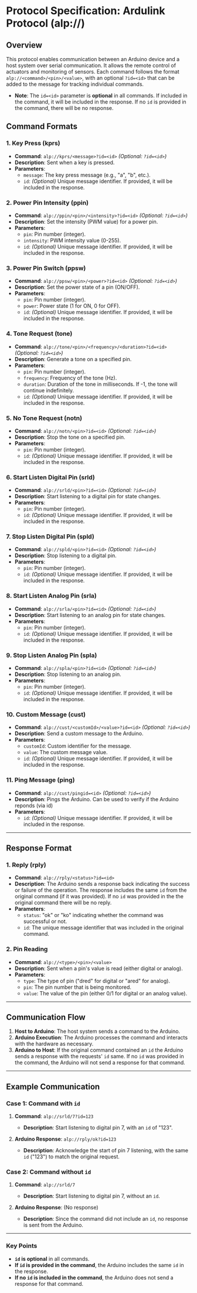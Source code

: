 # Protocol Specification: Ardulink Protocol (alp://)

## Overview
This protocol enables communication between an Arduino device and a host system over serial communication. It allows the remote control of actuators and monitoring of sensors. Each command follows the format `alp://<command>/<pin>/<value>`, with an optional `?id=<id>` that can be added to the message for tracking individual commands.

- **Note**: The `id=<id>` parameter is **optional** in all commands. If included in the command, it will be included in the response. If no `id` is provided in the command, there will be no response.

## Command Formats

### 1. **Key Press (kprs)**
- **Command**: `alp://kprs/<message>?id=<id>` *(Optional: `?id=<id>`)*  
- **Description**: Sent when a key is pressed.  
- **Parameters**:
  - `message`: The key press message (e.g., "a", "b", etc.).
  - `id`: *(Optional)* Unique message identifier. If provided, it will be included in the response.

### 2. **Power Pin Intensity (ppin)**
- **Command**: `alp://ppin/<pin>/<intensity>?id=<id>` *(Optional: `?id=<id>`)*  
- **Description**: Set the intensity (PWM value) for a power pin.  
- **Parameters**:
  - `pin`: Pin number (integer).
  - `intensity`: PWM intensity value (0-255).
  - `id`: *(Optional)* Unique message identifier. If provided, it will be included in the response.

### 3. **Power Pin Switch (ppsw)**
- **Command**: `alp://ppsw/<pin>/<power>?id=<id>` *(Optional: `?id=<id>`)*  
- **Description**: Set the power state of a pin (ON/OFF).  
- **Parameters**:
  - `pin`: Pin number (integer).
  - `power`: Power state (1 for ON, 0 for OFF).
  - `id`: *(Optional)* Unique message identifier. If provided, it will be included in the response.

### 4. **Tone Request (tone)**
- **Command**: `alp://tone/<pin>/<frequency>/<duration>?id=<id>` *(Optional: `?id=<id>`)*  
- **Description**: Generate a tone on a specified pin.  
- **Parameters**:
  - `pin`: Pin number (integer).
  - `frequency`: Frequency of the tone (Hz).
  - `duration`: Duration of the tone in milliseconds. If -1, the tone will continue indefinitely.
  - `id`: *(Optional)* Unique message identifier. If provided, it will be included in the response.

### 5. **No Tone Request (notn)**
- **Command**: `alp://notn/<pin>?id=<id>` *(Optional: `?id=<id>`)*  
- **Description**: Stop the tone on a specified pin.  
- **Parameters**:
  - `pin`: Pin number (integer).
  - `id`: *(Optional)* Unique message identifier. If provided, it will be included in the response.

### 6. **Start Listen Digital Pin (srld)**
- **Command**: `alp://srld/<pin>?id=<id>` *(Optional: `?id=<id>`)*  
- **Description**: Start listening to a digital pin for state changes.  
- **Parameters**:
  - `pin`: Pin number (integer).
  - `id`: *(Optional)* Unique message identifier. If provided, it will be included in the response.

### 7. **Stop Listen Digital Pin (spld)**
- **Command**: `alp://spld/<pin>?id=<id>` *(Optional: `?id=<id>`)*  
- **Description**: Stop listening to a digital pin.  
- **Parameters**:
  - `pin`: Pin number (integer).
  - `id`: *(Optional)* Unique message identifier. If provided, it will be included in the response.

### 8. **Start Listen Analog Pin (srla)**
- **Command**: `alp://srla/<pin>?id=<id>` *(Optional: `?id=<id>`)*  
- **Description**: Start listening to an analog pin for state changes.  
- **Parameters**:
  - `pin`: Pin number (integer).
  - `id`: *(Optional)* Unique message identifier. If provided, it will be included in the response.

### 9. **Stop Listen Analog Pin (spla)**
- **Command**: `alp://spla/<pin>?id=<id>` *(Optional: `?id=<id>`)*  
- **Description**: Stop listening to an analog pin.  
- **Parameters**:
  - `pin`: Pin number (integer).
  - `id`: *(Optional)* Unique message identifier. If provided, it will be included in the response.

### 10. **Custom Message (cust)**
- **Command**: `alp://cust/<customId>/<value>?id=<id>` *(Optional: `?id=<id>`)*  
- **Description**: Send a custom message to the Arduino.  
- **Parameters**:
  - `customId`: Custom identifier for the message.
  - `value`: The custom message value.
  - `id`: *(Optional)* Unique message identifier. If provided, it will be included in the response.

### 11. **Ping Message (ping)**
- **Command**: `alp://cust/pingid=<id>` *(Optional: `?id=<id>`)*  
- **Description**: Pings the Arduino. Can be used to verify if the Arduino reponds (via id)
- **Parameters**:
  - `id`: *(Optional)* Unique message identifier. If provided, it will be included in the response.

---

## Response Format

### 1. **Reply (rply)**
- **Command**: `alp://rply/<status>?id=<id>`  
- **Description**: The Arduino sends a response back indicating the success or failure of the operation. The response includes the same `id` from the original command (if it was provided). If no `id` was provided in the the original command there will be no reply. 
- **Parameters**:
  - `status`: "ok" or "ko" indicating whether the command was successful or not.
  - `id`: The unique message identifier that was included in the original command. 

### 2. **Pin Reading**
- **Command**: `alp://<type>/<pin>/<value>`
- **Description**: Sent when a pin's value is read (either digital or analog).  
- **Parameters**:
  - `type`: The type of pin ("dred" for digital or "ared" for analog).
  - `pin`: The pin number that is being monitored.
  - `value`: The value of the pin (either 0/1 for digital or an analog value).

---

## Communication Flow

1. **Host to Arduino**: The host system sends a command to the Arduino.
2. **Arduino Execution**: The Arduino processes the command and interacts with the hardware as necessary.
3. **Arduino to Host**: If the original command contained an `id` the Arduino sends a response with the requests' `id` same. If no `id` was provided in the command, the Arduino will not send a response for that command.

---

## Example Communication

### Case 1: Command with `id`

1. **Command**: `alp://srld/7?id=123`
   - **Description**: Start listening to digital pin 7, with an `id` of "123".
   
2. **Arduino Response**: `alp://rply/ok?id=123`
   - **Description**: Acknowledge the start of pin 7 listening, with the same `id` ("123") to match the original request.

### Case 2: Command without `id`

1. **Command**: `alp://srld/7`
   - **Description**: Start listening to digital pin 7, without an `id`.
   
2. **Arduino Response**: (No response)
   - **Description**: Since the command did not include an `id`, no response is sent from the Arduino.

---

### Key Points

- **`id` is optional** in all commands.
- **If `id` is provided in the command**, the Arduino includes the same `id` in the response.
- **If no `id` is included in the command**, the Arduino does not send a response for that command.
